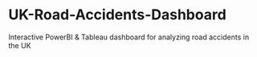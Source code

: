 # UK-Road-Accidents-Dashboard
Interactive PowerBI &amp; Tableau dashboard for analyzing road accidents in the UK
